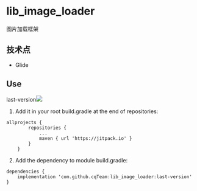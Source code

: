 # lib_image_loader
图片加载框架

## 技术点
* Glide

## Use
last-version[![](https://jitpack.io/v/cqTeam/lib_image_loader.svg)](https://jitpack.io/#cqTeam/lib_image_loader)
1. Add it in your root build.gradle at the end of repositories:
```
allprojects {
		repositories {
			...
			maven { url 'https://jitpack.io' }
		}
	}
```

2. Add the dependency to module build.gradle:
```
dependencies {
    implementation 'com.github.cqTeam:lib_image_loader:last-version'
}
```
